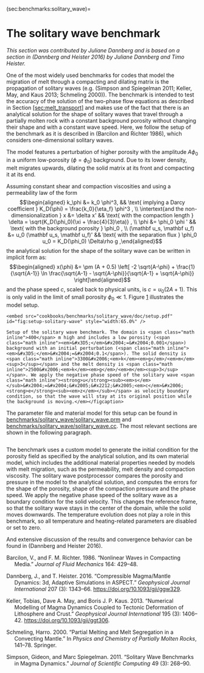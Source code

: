 (sec:benchmarks:solitary_wave)=
# The solitary wave benchmark

*This section was contributed by Juliane Dannberg and is based on a section in
(Dannberg and Heister 2016) by Juliane Dannberg and Timo Heister.*

One of the most widely used benchmarks for codes that model the migration of
melt through a compacting and dilating matrix is the propagation of solitary
waves (e.g. (Simpson and Spiegelman 2011; Keller, May, and Kaus 2013;
Schmeling 2000)). The benchmark is intended to test the accuracy of the
solution of the two-phase flow equations as described in Section
[\[sec:melt_transport\]][1] and makes use of the fact that there is an
analytical solution for the shape of solitary waves that travel through a
partially molten rock with a constant background porosity without changing
their shape and with a constant wave speed. Here, we follow the setup of the
benchmark as it is described in (Barcilon and Richter 1986), which considers
one-dimensional solitary waves.

The model features a perturbation of higher porosity with the amplitude
$A \phi_0$ in a uniform low-porosity ($\phi=\phi_0$) background. Due to its
lower density, melt migrates upwards, dilating the solid matrix at its front
and compacting it at its end.

Assuming constant shear and compaction viscosities and using a permeability
law of the form $$\begin{aligned}
k_\phi &= k_0 \phi^3, && \text{ implying a Darcy coefficient }
K_D(\phi) = \frac{k_0}{\eta_f} \phi^3 , \\
\intertext{and the non-dimensionalization }
x &= \delta x'
  && \text{ with the compaction length } \delta = \sqrt{K_D(\phi_0)(\xi + \frac{4}{3}\eta)} , \\
\phi &= \phi_0 \phi '
  && \text{ with the background porosity } \phi_0 , \\
(\mathbf u_s, \mathbf u_f) &= u_0 (\mathbf u_s, \mathbf u_f)'
  && \text{ with the separation flux } \phi_0 u_0 = K_D(\phi_0) \Delta\rho g ,\end{aligned}$$
the analytical solution for the shape of the solitary wave can be written in
implicit form as: $$\begin{aligned}
x(\phi) &= \pm (A + 0.5)
\left[ -2 \sqrt{A-\phi} + \frac{1}{\sqrt{A-1}}
\ln \frac{\sqrt{A-1} - \sqrt{A-\phi}}{\sqrt{A-1} + \sqrt{A-\phi}} \right]\end{aligned}$$
and the phase speed $c$, scaled back to physical units, is $c = u_0 (2A+1)$.
This is only valid in the limit of small porosity $\phi_0 \ll 1$.
Figure&nbsp;[1][] illustrates the model setup.

<div class="center">

```{figure-md}
<embed src="cookbooks/benchmarks/solitary_wave/doc/setup.pdf" id="fig:setup-solitary-wave" style="width:65.0%" />

Setup of the solitary wave benchmark. The domain is <span class="math inline">400</span> m high and includes a low porosity (<span class="math inline"><em>&#x3D5;</em>&#x2004;=&#x2004;0.001</span>) background with an initial perturbation (<span class="math inline"><em>&#x3D5;</em>&#x2004;=&#x2004;0.1</span>). The solid density is <span class="math inline">3300&#x2006;<em>k</em><em>g</em>/<em>m</em><sup>3</sup></span> and the melt density is <span class="math inline">2500&#x2006;<em>k</em><em>g</em>/<em>m</em><sup>3</sup></span>. We apply the negative phase speed of the solitary wave <span class="math inline"><strong>u</strong><sub><em>s</em></sub>&#x2004;=&#x2004;&#x2005;&#x2212;&#x2005;<em>c</em>&#x2006;<strong>e</strong><sub><em>z</em></sub></span> as velocity boundary condition, so that the wave will stay at its original position while the background is moving.</em></figcaption>
```

</div>

The parameter file and material model for this setup can be found in
[benchmarks/solitary_wave/solitary_wave.prm][] and
[benchmarks/solitary_wave/solitary_wave.cc][]. The most relevant sections are
shown in the following paragraph.

``` prmfile
```

The benchmark uses a custom model to generate the initial condition for the
porosity field as specified by the analytical solution, and its own material
model, which includes the additional material properties needed by models with
melt migration, such as the permeability, melt density and compaction
viscosity. The solitary wave postprocessor compares the porosity and pressure
in the model to the analytical solution, and computes the errors for the shape
of the porosity, shape of the compaction pressure and the phase speed. We
apply the negative phase speed of the solitary wave as a boundary condition
for the solid velocity. This changes the reference frame, so that the solitary
wave stays in the center of the domain, while the solid moves downwards. The
temperature evolution does not play a role in this benchmark, so all
temperature and heating-related parameters are disabled or set to zero.

And extensive discussion of the results and convergence behavior can be found
in (Dannberg and Heister 2016).

<div id="refs" class="references csl-bib-body hanging-indent">

<div id="ref-BR86" class="csl-entry">

Barcilon, V., and F. M. Richter. 1986. &ldquo;Nonlinear Waves in Compacting
Media.&rdquo; *Journal of Fluid Mechanics* 164: 429&ndash;48.

</div>

<div id="ref-dannberg_melt" class="csl-entry">

Dannberg, J., and T. Heister. 2016. &ldquo;Compressible Magma/Mantle Dynamics:
3d, Adaptive Simulations in ASPECT.&rdquo; *Geophysical Journal International*
207 (3): 1343&ndash;66. <https://doi.org/10.1093/gji/ggw329>.

</div>

<div id="ref-KMK2013" class="csl-entry">

Keller, Tobias, Dave A. May, and Boris J. P. Kaus. 2013. &ldquo;Numerical
Modelling of Magma Dynamics Coupled to Tectonic Deformation of Lithosphere and
Crust.&rdquo; *Geophysical Journal International* 195 (3): 1406&ndash;42.
<https://doi.org/10.1093/gji/ggt306>.

</div>

<div id="ref-Schm00" class="csl-entry">

Schmeling, Harro. 2000. &ldquo;Partial Melting and Melt Segregation in a
Convecting Mantle.&rdquo; In *Physics and Chemistry of Partially Molten
Rocks*, 141&ndash;78. Springer.

</div>

<div id="ref-SS11" class="csl-entry">

Simpson, Gideon, and Marc Spiegelman. 2011. &ldquo;Solitary Wave Benchmarks in
Magma Dynamics.&rdquo; *Journal of Scientific Computing* 49 (3): 268&ndash;90.

</div>

</div>

  [1]: #sec:melt_transport
  [1]: #fig:setup-solitary-wave
  [benchmarks/solitary_wave/solitary_wave.prm]: benchmarks/solitary_wave/solitary_wave.prm
  [benchmarks/solitary_wave/solitary_wave.cc]: benchmarks/solitary_wave/solitary_wave.cc
